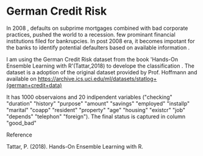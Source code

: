 # German Credit Risk

In 2008 , defaults on subprime mortgages combined with bad corporate practices, pushed the world to a recession. few prominant financial institutions  filed for bankrupcies. In post 2008 era, it becomes impotant for the banks to identify potential defaulters based on available information .

I am using the German Credit Risk dataset from the book 'Hands-On Ensemble Learning with R'(Tattar,2018) to develope the classification . The dataset is a adoption of the original dataset provided by Prof. Hoffmann and available on https://archive.ics.uci.edu/ml/datasets/statlog+(german+credit+data)

It has 1000 observaions and 20 indipendent variables ("checking" "duration" "history"  "purpose"  "amount"   "savings"  "employed" "installp" "marital"  "coapp"    "resident" "property" "age"      "housing"  "existcr"  "job" "depends"  "telephon" "foreign"). The final   status is captured in column "good_bad"




Reference 

Tattar, P. (2018). Hands-On Ensemble Learning with R.
